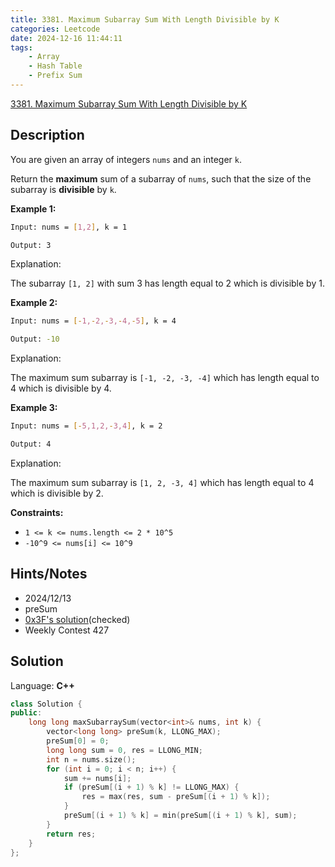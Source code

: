 ```yaml
---
title: 3381. Maximum Subarray Sum With Length Divisible by K
categories: Leetcode
date: 2024-12-16 11:44:11
tags:
    - Array
    - Hash Table
    - Prefix Sum
---
```


[3381. Maximum Subarray Sum With Length Divisible by K](https://leetcode.com/problems/maximum-subarray-sum-with-length-divisible-by-k/description/)

## Description

You are given an array of integers `nums` and an integer `k`.

Return the **maximum**  sum of a subarray of `nums`, such that the size of the subarray is **divisible**  by `k`.

**Example 1:**

```bash
Input: nums = [1,2], k = 1

Output: 3
```

Explanation:

The subarray `[1, 2]` with sum 3 has length equal to 2 which is divisible by 1.

**Example 2:**

```bash
Input: nums = [-1,-2,-3,-4,-5], k = 4

Output: -10
```

Explanation:

The maximum sum subarray is `[-1, -2, -3, -4]` which has length equal to 4 which is divisible by 4.

**Example 3:**

```bash
Input: nums = [-5,1,2,-3,4], k = 2

Output: 4
```

Explanation:

The maximum sum subarray is `[1, 2, -3, 4]` which has length equal to 4 which is divisible by 2.

**Constraints:**

- `1 <= k <= nums.length <= 2 * 10^5`
- `-10^9 <= nums[i] <= 10^9`

## Hints/Notes

- 2024/12/13
- preSum
- [0x3F's solution](https://leetcode.cn/problems/maximum-subarray-sum-with-length-divisible-by-k/solutions/3013897/qian-zhui-he-mei-ju-you-wei-hu-zuo-pytho-0t8p/)(checked)
- Weekly Contest 427

## Solution

Language: **C++**

```C++
class Solution {
public:
    long long maxSubarraySum(vector<int>& nums, int k) {
        vector<long long> preSum(k, LLONG_MAX);
        preSum[0] = 0;
        long long sum = 0, res = LLONG_MIN;
        int n = nums.size();
        for (int i = 0; i < n; i++) {
            sum += nums[i];
            if (preSum[(i + 1) % k] != LLONG_MAX) {
                res = max(res, sum - preSum[(i + 1) % k]);
            }
            preSum[(i + 1) % k] = min(preSum[(i + 1) % k], sum);
        }
        return res;
    }
};
```
